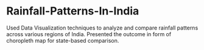 # Rainfall-Patterns-In-India
Used Data Visualization techniques to analyze and compare rainfall patterns across various regions of India. Presented the outcome in form of choropleth map for state-based comparison.
